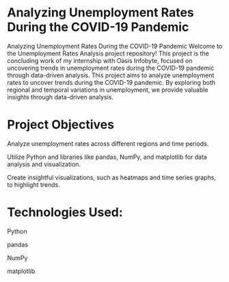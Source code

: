 # Analyzing Unemployment Rates During the COVID-19 Pandemic
Analyzing Unemployment Rates During the COVID-19 Pandemic
Welcome to the Unemployment Rates Analysis project repository! This project is the concluding work of my internship with Oasis Infobyte, focused on uncovering trends in unemployment rates during the COVID-19 pandemic through data-driven analysis.
This project aims to analyze unemployment rates to uncover trends during the COVID-19 pandemic. By exploring both regional and temporal variations in unemployment, we provide valuable insights through data-driven analysis.

# Project Objectives
Analyze unemployment rates across different regions and time periods.

Utilize Python and libraries like pandas, NumPy, and matplotlib for data analysis and visualization.

Create insightful visualizations, such as heatmaps and time series graphs, to highlight trends.

# Technologies Used:
Python

pandas

NumPy

matplotlib
